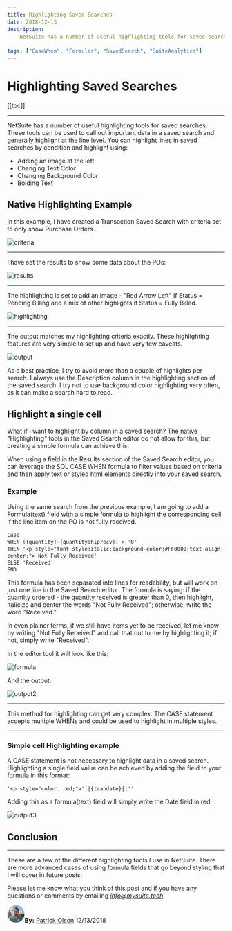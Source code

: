 ```yaml
---
title: Highlighting Saved Searches
date: 2018-12-13
description:
    NetSuite has a number of useful highlighting tools for saved searches. These tools can be used to call out important data in a saved search, and generally highlight at the line level. You can highlight a lines in saved searches by condition and highlight by...

tags: ["CaseWhen", "Formulas", "SavedSearch", "SuiteAnalytics"]
---
```


# Highlighting Saved Searches

[[toc]]

---

NetSuite has a number of useful highlighting tools for saved searches. These tools can be used to call out important data in a saved search and generally highlight at the line level. You can highlight lines in saved searches by condition and highlight using:
- Adding an image at the left
- Changing Text Color
- Changing Background Color
- Bolding Text


## Native Highlighting Example

In this example, I have created a Transaction Saved Search with criteria set to only show Purchase Orders.

![criteria](https://i.imgur.com/ENdKcWp.png "criteria")


---
I have set the results to show some data about the POs:

![results](https://i.imgur.com/8JIHTK1.png "results")

---
The highlighting is set to add an image - "Red Arrow Left" if Status = Pending Billing and a mix of other highlights if Status = Fully Billed.

![highlighting](https://i.imgur.com/Q1fww5E.png "highlighting")

---
The output matches my highlighting criteria exactly. These highlighting features are very simple to set up and have very few caveats. 

![output](https://i.imgur.com/5hd9ZXq.png "output1")

As a best practice, I try to avoid more than a couple of highlights per search. I always use the Description column in the highlighting section of the saved search. I try not to use background color highlighting very often, as it can make a search hard to read.


## Highlight a single cell

What if I want to highlight by column in a saved search? The native "Highlighting" tools in the Saved Search editor do not allow for this, but creating a simple formula can achieve this.

When using a field in the Results section of the Saved Search editor, you can leverage the SQL CASE WHEN formula to filter values based on criteria and then apply text or styled html elements directly into your saved search.

### Example

Using the same search from the previous example, I am going to add a Formula(text) field with a simple formula to highlight the corresponding cell if the line item on the PO is not fully received.



    Case 
    WHEN ({quantity}-{quantityshiprecv}) > '0' 
    THEN '<p style="font-style:italic;background-color:#FF0000;text-align: center;"> Not Fully Received' 
    ELSE 'Received' 
    END


This formula has been separated into lines for readability, but will work on just one line in the Saved Search editor. The formula is saying: if the quantity ordered - the quantity received is greater than 0, then highlight, italicize and center the words "Not Fully Received"; otherwise, write the word "Received."

In even plainer terms, if we still have items yet to be received, let me know by writing "Not Fully Received" and call that out to me by highlighting it; if not, simply write "Received".

In the editor tool it will look like this:

![formula](https://i.imgur.com/7vJSUOl.png "formula")

And the output:

![output2](https://i.imgur.com/Zze92Us.png "output2")

---

This method for highlighting can get very complex. The CASE statement accepts multiple WHENs and could be used to highlight in multiple styles.

---

### Simple cell Highlighting example

A CASE statement is not necessary to highlight data in a saved search. 
Highlighting a single field value can be achieved by adding the field to your formula in this format: 



    '<p style="color: red;">'||{trandate}||''  

Adding this as a formula(text) field will simply write the Date field in red.

![output3](https://i.imgur.com/imgugg7.png "output3")

## Conclusion
---
These are a few of the different highlighting tools I use in NetSuite. There are more advanced cases of using formula fields that go beyond styling that I will cover in future posts.

Please let me know what you think of this post and if you have any questions or comments by emailing [*info@mysuite.tech*](mailto:info@mysuite.tech)

<a href="https://www.linkedin.com/in/patrick-olson-pmp-csm-137a9435/" target="_blank"><img src="./img/profile.jpg" title="Patrick Olson - LinkedIn Profile" alt="Patrick Olson - LinkedIn Profile" width=8% height="auto" style="border-radius: 50%;"></a>**By:** [Patrick Olson](https://www.linkedin.com/in/patrick-olson-pmp-csm-137a9435/)
12/13/2018 

<TagList />
